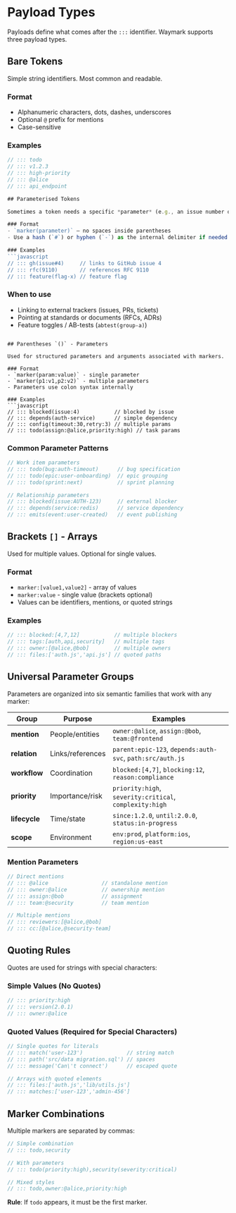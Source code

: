 # Payload Types
<!-- ::: tldr Payload types: bare tokens, parameters, and arrays -->
<!-- ::: syntax Detailed payload type specifications and examples -->

Payloads define what comes after the `:::` identifier. Waymark supports three payload types.

## Bare Tokens

Simple string identifiers. Most common and readable.

### Format
- Alphanumeric characters, dots, dashes, underscores
- Optional `@` prefix for mentions
- Case-sensitive

### Examples
```javascript
// ::: todo
// ::: v1.2.3
// ::: high-priority
// ::: @alice
// ::: api_endpoint

## Parameterised Tokens

Sometimes a token needs a specific *parameter* (e.g., an issue number or RFC).  Append the parameter in parentheses – the combination is still treated as **one token**.

### Format
- `marker(parameter)` – no spaces inside parentheses
- Use a hash (`#`) or hyphen (`-`) as the internal delimiter if needed (`issue#4`, not `issue/4`)

### Examples
```javascript
// ::: gh(issue#4)     // links to GitHub issue 4
// ::: rfc(9110)       // references RFC 9110
// ::: feature(flag-x) // feature flag
```

### When to use
- Linking to external trackers (issues, PRs, tickets)
- Pointing at standards or documents (RFCs, ADRs)
- Feature toggles / AB-tests (`abtest(group-a)`) 
```

## Parentheses `()` - Parameters

Used for structured parameters and arguments associated with markers.

### Format
- `marker(param:value)` - single parameter
- `marker(p1:v1,p2:v2)` - multiple parameters
- Parameters use colon syntax internally

### Examples
```javascript
// ::: blocked(issue:4)           // blocked by issue
// ::: depends(auth-service)      // simple dependency
// ::: config(timeout:30,retry:3) // multiple params
// ::: todo(assign:@alice,priority:high) // task params
```

### Common Parameter Patterns
```javascript
// Work item parameters
// ::: todo(bug:auth-timeout)      // bug specification
// ::: todo(epic:user-onboarding)  // epic grouping
// ::: todo(sprint:next)           // sprint planning

// Relationship parameters  
// ::: blocked(issue:AUTH-123)     // external blocker
// ::: depends(service:redis)      // service dependency
// ::: emits(event:user-created)   // event publishing
```

## Brackets `[]` - Arrays

Used for multiple values. Optional for single values.

### Format
- `marker:[value1,value2]` - array of values
- `marker:value` - single value (brackets optional)
- Values can be identifiers, mentions, or quoted strings

### Examples
```javascript
// ::: blocked:[4,7,12]           // multiple blockers
// ::: tags:[auth,api,security]   // multiple tags
// ::: owner:[@alice,@bob]        // multiple owners
// ::: files:['auth.js','api.js'] // quoted paths
```

## Universal Parameter Groups

Parameters are organized into six semantic families that work with any marker:

| Group | Purpose | Examples |
|-------|---------|----------|
| **mention** | People/entities | `owner:@alice`, `assign:@bob`, `team:@frontend` |
| **relation** | Links/references | `parent:epic-123`, `depends:auth-svc`, `path:src/auth.js` |
| **workflow** | Coordination | `blocked:[4,7]`, `blocking:12`, `reason:compliance` |
| **priority** | Importance/risk | `priority:high`, `severity:critical`, `complexity:high` |
| **lifecycle** | Time/state | `since:1.2.0`, `until:2.0.0`, `status:in-progress` |
| **scope** | Environment | `env:prod`, `platform:ios`, `region:us-east` |

### Mention Parameters
```javascript
// Direct mentions
// ::: @alice                 // standalone mention
// ::: owner:@alice           // ownership mention
// ::: assign:@bob            // assignment
// ::: team:@security         // team mention

// Multiple mentions
// ::: reviewers:[@alice,@bob]
// ::: cc:[@alice,@security-team]
```

## Quoting Rules

Quotes are used for strings with special characters:

### Simple Values (No Quotes)
```javascript
// ::: priority:high
// ::: version(2.0.1)
// ::: owner:@alice
```

### Quoted Values (Required for Special Characters)  
```javascript
// Single quotes for literals
// ::: match('user-123')              // string match
// ::: path('src/data migration.sql') // spaces
// ::: message('Can\'t connect')      // escaped quote

// Arrays with quoted elements
// ::: files:['auth.js','lib/utils.js']
// ::: matches:['user-123','admin-456']
```

## Marker Combinations

Multiple markers are separated by commas:

```javascript
// Simple combination
// ::: todo,security

// With parameters
// ::: todo(priority:high),security(severity:critical)

// Mixed styles
// ::: todo,owner:@alice,priority:high
```

**Rule**: If `todo` appears, it must be the first marker.